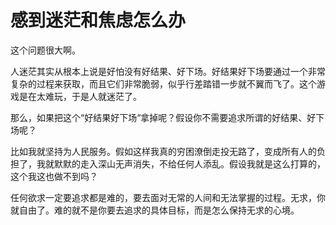 # 感到迷茫和焦虑怎么办

这个问题很大啊。

人迷茫其实从根本上说是好怕没有好结果、好下场。好结果好下场要通过一个非常复杂的过程来获取，而且它们非常脆弱，似乎行差踏错一步就不翼而飞了。这个游戏是在太难玩，于是人就迷茫了。

那么，如果把这个“好结果好下场“拿掉呢？假设你不需要追求所谓的好结果、好下场呢？

比如我就坚持为人民服务。假如这样我真的穷困潦倒走投无路了，变成所有人的负担了，我就默默的走入深山无声消失，不给任何人添乱。假设我就是这么打算的，这个我这也做不到吗？

任何欲求一定要追求都是难的，要去面对无常的人间和无法掌握的过程。无求，你就自由了。难的就不是你要去追求的具体目标，而是怎么保持无求的心境。
